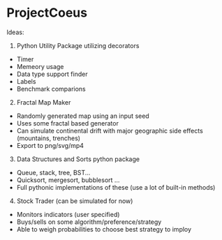 # ProjectCoeus

Ideas:
1. Python Utility Package utilizing decorators
  - Timer
  - Memeory usage
  - Data type support finder
  - Labels
  - Benchmark comparions

2. Fractal Map Maker
  - Randomly generated map using an input seed
  - Uses some fractal based generator
  - Can simulate continental drift with major geographic side effects (mountains, trenches)
  - Export to png/svg/mp4

3. Data Structures and Sorts python package
  - Queue, stack, tree, BST...
  - Quicksort, mergesort, bubblesort ...
  - Full pythonic implementations of these (use a lot of built-in methods)

4. Stock Trader (can be simulated for now)
  - Monitors indicators (user specified)
  - Buys/sells on some algorithm/preference/strategy
  - Able to weigh probabilities to choose best strategy to imploy
